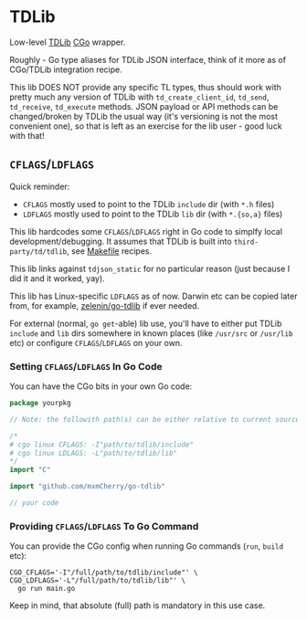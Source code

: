 # TDLib

Low-level [TDLib](https://github.com/tdlib/td) [CGo](https://pkg.go.dev/cmd/cgo) wrapper.

Roughly - Go type aliases for TDLib JSON interface, think of it more as of CGo/TDLib integration recipe.

This lib DOES NOT provide any specific TL types, thus should work with pretty much any version of TDLib with `td_create_client_id`, `td_send`, `td_receive`, `td_execute` methods. JSON payload or API methods can be changed/broken by TDLib the usual way (it's versioning is not the most convenient one), so that is left as an exercise for the lib user - good luck with that!

## `CFLAGS`/`LDFLAGS`

Quick reminder:

- `CFLAGS` mostly used to point to the TDLib `include` dir (with `*.h` files)
- `LDFLAGS` mostly used to point to the TDLib `lib` dir (with `*.{so,a}` files)

This lib hardcodes some `CFLAGS`/`LDFLAGS` right in Go code to simplfy local development/debugging. It assumes that TDLib is built into `third-party/td/tdlib`, see [Makefile](./Makefile) recipes.

This lib links against `tdjson_static` for no particular reason (just because I did it and it worked, yay).

This lib has Linux-specific `LDFLAGS` as of now. Darwin etc can be copied later from, for example, [zelenin/go-tdlib](https://github.com/zelenin/go-tdlib) if ever needed.

For external (normal, `go get`-able) lib use, you'll have to either put TDLib `include` and `lib` dirs somewhere in known places (like `/usr/src` or `/usr/lib` etc) or configure `CFLAGS`/`LDFLAGS` on your own.

### Setting `CFLAGS`/`LDFLAGS` In Go Code

You can have the CGo bits in your own Go code:

```go
package yourpkg

// Note: the followith path(s) can be either relative to current source dir or be absolute (full) ones like "/full/path/to/tdlib/{include,dir}"

/*
# cgo linux CFLAGS: -I"path/to/tdlib/include"
# cgo linux LDLAGS: -L"path/to/tdlib/lib"
*/
import "C"

import "github.com/mxmCherry/go-tdlib"

// your code
```

### Providing `CFLAGS`/`LDFLAGS` To Go Command

You can provide the CGo config when running Go commands (`run`, `build` etc):

```shell
CGO_CFLAGS='-I"/full/path/to/tdlib/include"' \
CGO_LDFLAGS='-L"/full/path/to/tdlib/lib"' \
  go run main.go
```

Keep in mind, that absolute (full) path is mandatory in this use case.
